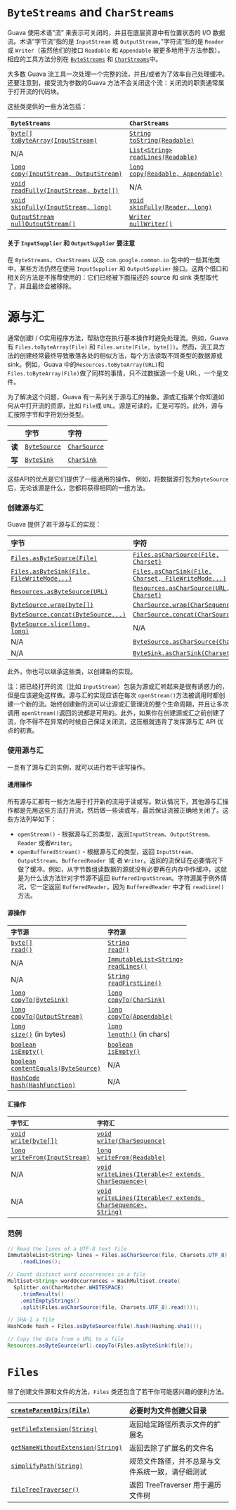 # `ByteStreams` and `CharStreams`
Guava 使用术语”流” 来表示可关闭的，并且在底层资源中有位置状态的 I/O 数据流。术语”字节流”指的是 `InputStream` 或 `OutputStream`，”字符流”指的是 `Reader` 或 `Writer`（虽然他们的接口 `Readable` 和 `Appendable` 被更多地用于方法参数）。相应的工具方法分别在 <a href='http://google.github.io/guava/releases/snapshot/api/docs/com/google/common/io/ByteStreams.html'><code>ByteStreams</code></a> 和 <a href='http://google.github.io/guava/releases/snapshot/api/docs/com/google/common/io/CharStreams.html'><code>CharStreams</code></a>中。

大多数 Guava 流工具一次处理一个完整的流，并且/或者为了效率自己处理缓冲。还要注意到，接受流为参数的Guava 方法不会关闭这个流：关闭流的职责通常属于打开流的代码块。

这些类提供的一些方法包括：

| **`ByteStreams`**                        | **`CharStreams`**                        |
| :--------------------------------------- | :--------------------------------------- |
| <a href='http://google.github.io/guava/releases/snapshot/api/docs/com/google/common/io/ByteStreams.html#toByteArray(java.io.InputStream)'><code>byte[] toByteArray(InputStream)</code></a> | <a href='http://google.github.io/guava/releases/snapshot/api/docs/com/google/common/io/CharStreams.html#toString(java.lang.Readable)'><code>String toString(Readable)</code></a> |
| N/A                                      | <a href='http://google.github.io/guava/releases/snapshot/api/docs/com/google/common/io/CharStreams.html#readLines(java.lang.Readable)'><code>List&lt;String&gt; readLines(Readable)</code></a> |
| <a href='http://google.github.io/guava/releases/snapshot/api/docs/com/google/common/io/ByteStreams.html#copy(java.io.InputStream, java.io.OutputStream)'><code>long copy(InputStream, OutputStream)</code></a> | <a href='http://google.github.io/guava/releases/snapshot/api/docs/com/google/common/io/CharStreams.html#copy(java.lang.Readable, java.lang.Appendable)'><code>long copy(Readable, Appendable)</code></a> |
| <a href='http://google.github.io/guava/releases/snapshot/api/docs/com/google/common/io/ByteStreams.html#readFully(java.io.InputStream, byte[])'><code>void readFully(InputStream, byte[])</code></a> | N/A                                      |
| <a href='http://google.github.io/guava/releases/snapshot/api/docs/com/google/common/io/ByteStreams.html#skipFully(java.io.InputStream, long)'><code>void skipFully(InputStream, long)</code></a> | <a href='http://google.github.io/guava/releases/snapshot/api/docs/com/google/common/io/CharStreams.html#skipFully(java.io.Reader, long)'><code>void skipFully(Reader, long)</code></a> |
| <a href='http://google.github.io/guava/releases/snapshot/api/docs/com/google/common/io/ByteStreams.html#nullOutputStream()'><code>OutputStream nullOutputStream()</code></a> | <a href='http://google.github.io/guava/releases/snapshot/api/docs/com/google/common/io/CharStreams.html#nullWriter()'><code>Writer nullWriter()</code></a> |

#### 关于 `InputSupplier` 和 `OutputSupplier` 要注意

在 `ByteStreams`、`CharStreams` 以及 `com.google.common.io` 包中的一些其他类中，某些方法仍然在使用 `InputSupplier` 和 `OutputSupplier` 接口。这两个借口和相关的方法是不推荐使用的：它们已经被下面描述的 source 和 sink 类型取代了，并且最终会被移除。

# 源与汇

通常创建I / O实用程序方法，帮助您在执行基本操作时避免处理流。例如，Guava 有 `Files.toByteArray(File)` 和 `Files.write(File, byte[])`。然而，流工具方法的创建经常最终导致散落各处的相似方法，每个方法读取不同类型的数据源或sink。例如，Guava 中的`Resources.toByteArray(URL)`和 `Files.toByteArray(File)`做了同样的事情，只不过数据源一个是 URL，一个是文件。

为了解决这个问题，Guava 有一系列关于源与汇的抽象。源或汇指某个你知道如何从中打开流的资源，比如 `File`或 `URL`。源是可读的，汇是可写的。此外，源与汇按照字节和字符划分类型。

|             | **字节**                                | **字符**                                |
| :---------- | :--------------------------------------- | :--------------------------------------- |
| **读** | <a href='http://google.github.io/guava/releases/snapshot/api/docs/com/google/common/io/ByteSource.html'><code>ByteSource</code></a> | <a href='http://google.github.io/guava/releases/snapshot/api/docs/com/google/common/io/CharSource.html'><code>CharSource</code></a> |
| **写** | <a href='http://google.github.io/guava/releases/snapshot/api/docs/com/google/common/io/ByteSink.html'><code>ByteSink</code></a> | <a href='http://google.github.io/guava/releases/snapshot/api/docs/com/google/common/io/CharSink.html'><code>CharSink</code></a> |

这些API的优点是它们提供了一组通用的操作。 例如，将数据源打包为`ByteSource`后，无论该源是什么，您都将获得相同的一组方法。

### 创建源与汇

Guava 提供了若干源与汇的实现：

| **字节**                                | **字符**                                |
| :--------------------------------------- | :--------------------------------------- |
| <a href='http://google.github.io/guava/releases/snapshot/api/docs/com/google/common/io/Files.html#asByteSource(java.io.File)'><code>Files.asByteSource(File)</code></a> | <a href='http://google.github.io/guava/releases/snapshot/api/docs/com/google/common/io/Files.html#asCharSource(java.io.File, java.nio.charset.Charset)'><code>Files.asCharSource(File, Charset)</code></a> |
| <a href='http://google.github.io/guava/releases/snapshot/api/docs/com/google/common/io/Files.html#asByteSink(java.io.File, com.google.common.io.FileWriteMode...)'><code>Files.asByteSink(File, FileWriteMode...)</code></a> | <a href='http://google.github.io/guava/releases/snapshot/api/docs/com/google/common/io/Files.html#asCharSink(java.io.File, java.nio.charset.Charset, com.google.common.io.FileWriteMode...)'><code>Files.asCharSink(File, Charset, FileWriteMode...)</code></a> |
| <a href='http://google.github.io/guava/releases/snapshot/api/docs/com/google/common/io/Resources.html#asByteSource(java.net.URL)'><code>Resources.asByteSource(URL)</code></a> | <a href='http://google.github.io/guava/releases/snapshot/api/docs/com/google/common/io/Resources.html#asCharSource(java.net.URL, java.nio.charset.Charset)'><code>Resources.asCharSource(URL, Charset)</code></a> |
| <a href='http://google.github.io/guava/releases/snapshot/api/docs/com/google/common/io/ByteSource.html#wrap(byte[])'><code>ByteSource.wrap(byte[])</code></a> | <a href='http://google.github.io/guava/releases/snapshot/api/docs/com/google/common/io/CharSource.html#wrap(java.lang.CharSequence)'><code>CharSource.wrap(CharSequence)</code></a> |
| <a href='http://google.github.io/guava/releases/snapshot/api/docs/com/google/common/io/ByteSource.html#concat(com.google.common.io.ByteSource...)'><code>ByteSource.concat(ByteSource...)</code></a> | <a href='http://google.github.io/guava/releases/snapshot/api/docs/com/google/common/io/CharSource.html#concat(com.google.common.io.CharSource...)'><code>CharSource.concat(CharSource...)</code></a> |
| <a href='http://google.github.io/guava/releases/snapshot/api/docs/com/google/common/io/ByteSource.html#slice(long, long)'><code>ByteSource.slice(long, long)</code></a> | N/A                                      |
| N/A                                      | <a href='http://google.github.io/guava/releases/snapshot/api/docs/com/google/common/io/ByteSource.html#asCharSource(java.nio.charset.Charset)'><code>ByteSource.asCharSource(Charset)</code></a> |
| N/A                                      | <a href='http://google.github.io/guava/releases/snapshot/api/docs/com/google/common/io/ByteSink.html#asCharSink(java.nio.charset.Charset)'><code>ByteSink.asCharSink(Charset)</code></a> |

此外，你也可以继承这些类，以创建新的实现。

注：把已经打开的流（比如 `InputStream`）包装为源或汇听起来是很有诱惑力的，但是应该避免这样做。源与汇的实现应该在每次 `openStream()`方法被调用时都创建一个新的流。始终创建新的流可以让源或汇管理流的整个生命周期，并且让多次调用 `openStream()`返回的流都是可用的。此外，如果你在创建源或汇之前创建了流，你不得不在异常的时候自己保证关闭流，这压根就违背了发挥源与汇 API 优点的初衷。

### 使用源与汇

一旦有了源与汇的实例，就可以进行若干读写操作。

#### 通用操作

所有源与汇都有一些方法用于打开新的流用于读或写。默认情况下，其他源与汇操作都是先用这些方法打开流，然后做一些读或写，最后保证流被正确地关闭了。这些方法列举如下：

* `openStream()` - 根据源与汇的类型，返回`InputStream`、`OutputStream`、`Reader` 或者`Writer`。
* `openBufferedStream()` - 根据源与汇的类型，返回 `InputStream`、`OutputStream`、`BufferedReader `或
者 `Writer`。返回的流保证在必要情况下做了缓冲。例如，从字节数组读数据的源就没有必要再在内存中作缓冲，这就是为什么该方法针对字节源不返回 `BufferedInputStream`。字符源属于例外情况，它一定返回 `BufferedReader`，因为 `BufferedReader` 中才有 `readLine()`方法。

#### 源操作

| **`字节源`**                         | **`字符源`**                         |
| :--------------------------------------- | :--------------------------------------- |
| <a href='http://google.github.io/guava/releases/snapshot/api/docs/com/google/common/io/ByteSource.html#read()'><code>byte[] read()</code></a> | <a href='http://google.github.io/guava/releases/snapshot/api/docs/com/google/common/io/CharSource.html#read()'><code>String read()</code></a> |
| N/A                                      | <a href='http://google.github.io/guava/releases/snapshot/api/docs/com/google/common/io/CharSource.html#readLines()'><code>ImmutableList&lt;String&gt; readLines()</code></a> |
| N/A                                      | <a href='http://google.github.io/guava/releases/snapshot/api/docs/com/google/common/io/CharSource.html#readFirstLine()'><code>String readFirstLine()</code></a> |
| <a href='http://google.github.io/guava/releases/snapshot/api/docs/com/google/common/io/ByteSource.html#copyTo(com.google.common.io.ByteSink)'><code>long copyTo(ByteSink)</code></a> | <a href='http://google.github.io/guava/releases/snapshot/api/docs/com/google/common/io/CharSource.html#copyTo(com.google.common.io.CharSink)'><code>long copyTo(CharSink)</code></a> |
| <a href='http://google.github.io/guava/releases/snapshot/api/docs/com/google/common/io/ByteSource.html#copyTo(java.io.OutputStream)'><code>long copyTo(OutputStream)</code></a> | <a href='http://google.github.io/guava/releases/snapshot/api/docs/com/google/common/io/CharSource.html#copyTo(java.lang.Appendable)'><code>long copyTo(Appendable)</code> |
| <a href='http://google.github.io/guava/releases/snapshot/api/docs/com/google/common/io/ByteSource.html#size()'><code>long size()</code></a> (in bytes) | <a href='http://google.github.io/guava/releases/snapshot/api/docs/com/google/common/io/CharSource.html#length--'><code>long length()</code></a> (in chars) |
| <a href='http://google.github.io/guava/releases/snapshot/api/docs/com/google/common/io/ByteSource.html#isEmpty()'><code>boolean isEmpty()</code></a> | <a href='http://google.github.io/guava/releases/snapshot/api/docs/com/google/common/io/CharSource.html#isEmpty()'><code>boolean isEmpty()</code></a> |
| <a href='http://google.github.io/guava/releases/snapshot/api/docs/com/google/common/io/ByteSource.html#contentEquals(com.google.common.io.ByteSource)'><code>boolean contentEquals(ByteSource)</code></a> | N/A                                      |
| <a href='http://google.github.io/guava/releases/snapshot/api/docs/com/google/common/io/ByteSource.html#hash(com.google.common.hash.HashFunction)'><code>HashCode hash(HashFunction)</code></a> | N/A                                      |

#### 汇操作

| **`字节汇`**                           | **`字符汇`**                           |
| :--------------------------------------- | :--------------------------------------- |
| <a href='http://google.github.io/guava/releases/snapshot/api/docs/com/google/common/io/ByteSink.html#write(byte[])'><code>void write(byte[])</code></a> | <a href='http://google.github.io/guava/releases/snapshot/api/docs/com/google/common/io/CharSink.html#write(java.lang.CharSequence)'><code>void write(CharSequence)</code></a> |
| <a href='http://google.github.io/guava/releases/snapshot/api/docs/com/google/common/io/ByteSink.html#writeFrom(java.io.InputStream)'><code>long writeFrom(InputStream)</code></a> | <a href='http://google.github.io/guava/releases/snapshot/api/docs/com/google/common/io/CharSink.html#writeFrom(java.lang.Readable)'><code>long writeFrom(Readable)</code></a> |
| N/A                                      | <a href='http://google.github.io/guava/releases/snapshot/api/docs/com/google/common/io/CharSink.html#writeLines(java.lang.Iterable)'><code>void writeLines(Iterable&lt;? extends CharSequence&gt;)</code></a> |
| N/A                                      | <a href='http://google.github.io/guava/releases/snapshot/api/docs/com/google/common/io/CharSink.html#writeLines(java.lang.Iterable, java.lang.String)'><code>void writeLines(Iterable&lt;? extends CharSequence&gt;, String)</code></a> |

### 范例

```java
// Read the lines of a UTF-8 text file
ImmutableList<String> lines = Files.asCharSource(file, Charsets.UTF_8)
    .readLines();

// Count distinct word occurrences in a file
Multiset<String> wordOccurrences = HashMultiset.create(
  Splitter.on(CharMatcher.WHITESPACE)
    .trimResults()
    .omitEmptyStrings()
    .split(Files.asCharSource(file, Charsets.UTF_8).read()));

// SHA-1 a file
HashCode hash = Files.asByteSource(file).hash(Hashing.sha1());

// Copy the data from a URL to a file
Resources.asByteSource(url).copyTo(Files.asByteSink(file));
```

# `Files`

除了创建文件源和文件的方法，`Files` 类还包含了若干你可能感兴趣的便利方法。

| <a href='http://google.github.io/guava/releases/snapshot/api/docs/com/google/common/io/Files.html#createParentDirs(java.io.File)'><code>createParentDirs(File)</code></a> | 必要时为文件创建父目录 |
| :--------------------------------------- | :--------------------------------------- |
| <a href='http://google.github.io/guava/releases/snapshot/api/docs/com/google/common/io/Files.html#getFileExtension(java.lang.String)'><code>getFileExtension(String)</code></a> | 返回给定路径所表示文件的扩展名 |
| <a href='http://google.github.io/guava/releases/snapshot/api/docs/com/google/common/io/Files.html#getNameWithoutExtension(java.lang.String)'><code>getNameWithoutExtension(String)</code></a> | 返回去除了扩展名的文件名 |
| <a href='http://google.github.io/guava/releases/snapshot/api/docs/com/google/common/io/Files.html#simplifyPath(java.lang.String)'><code>simplifyPath(String)</code></a> | 规范文件路径，并不总是与文件系统一致，请仔细测试 |
| <a href='http://google.github.io/guava/releases/snapshot/api/docs/com/google/common/io/Files.html#fileTreeTraverser()'><code>fileTreeTraverser()</code></a> | 返回 TreeTraverser 用于遍历文件树 |

